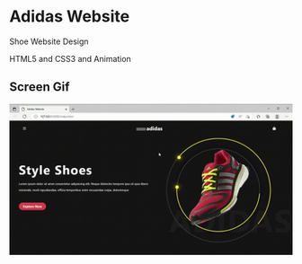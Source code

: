 <h1> Adidas Website </h1>

</h2> Shoe Website Design </h2>

HTML5 and CSS3 and Animation

<h2> Screen Gif </h2>

![](Adidas-Website-.gif)



